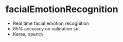 # facialEmotionRecognition
- Real time facial emotion recognition
- 85% accuracy on validation set
- Keras, opencv
